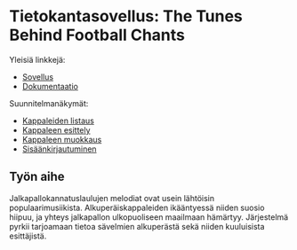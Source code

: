 # Tietokantasovellus: The Tunes Behind Football Chants

Yleisiä linkkejä:

* [Sovellus](http://ilha.users.cs.helsinki.fi/tsoha/)
* [Dokumentaatio](https://github.com/iah1016/Tsoha-Bootstrap/blob/master/doc/dokumentaatio.pdf)

Suunnitelmanäkymät:
* [Kappaleiden listaus](http://ilha.users.cs.helsinki.fi/tsoha/testi)
* [Kappaleen esittely](http://ilha.users.cs.helsinki.fi/tsoha/testi/show_song)
* [Kappaleen muokkaus](http://ilha.users.cs.helsinki.fi/tsoha/testi/edit_song)
* [Sisäänkirjautuminen](http://ilha.users.cs.helsinki.fi/tsoha/login)

## Työn aihe

Jalkapallokannatuslaulujen melodiat ovat usein lähtöisin populaarimusiikista. Alkuperäiskappaleiden ikääntyessä niiden suosio hiipuu, ja yhteys jalkapallon ulkopuoliseen maailmaan hämärtyy. Järjestelmä pyrkii tarjoamaan tietoa sävelmien alkuperästä sekä niiden kuuluisista esittäjistä.
